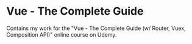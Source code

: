 # Vue - The Complete Guide

Contains my work for the "Vue - The Complete Guide (w/ Router, Vuex, Composition API)" online course on Udemy.
